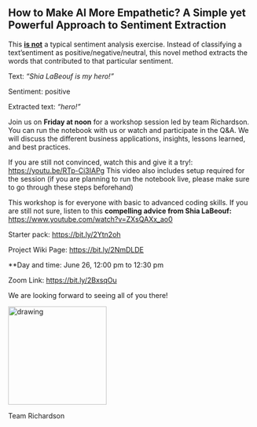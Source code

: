 ## How to Make AI More Empathetic? A Simple yet Powerful Approach to Sentiment Extraction
              
This **<ins>is not</ins>** a typical sentiment analysis exercise. Instead of classifying a text’sentiment as positive/negative/neutral, this novel method extracts the words that contributed to that particular sentiment. 

Text: *“Shia LaBeouf is my hero!”*

Sentiment: positive

Extracted text: *“hero!”*

              
Join us on **Friday at noon** for a workshop session led by team Richardson. You can run the notebook with us or watch and participate in the Q&A. We will discuss the different business applications, insights, lessons learned, and best practices.

If you are still not convinced, watch this and give it a try!: https://youtu.be/RTp-Ci3IAPg This video also includes setup required for the session (if you are planning to run the notebook live, please make sure to go through these steps beforehand) 

This workshop is for everyone with basic to advanced coding skills. If you are still not sure, listen to this **compelling advice from Shia LaBeouf:** https://www.youtube.com/watch?v=ZXsQAXx_ao0

Starter pack: https://bit.ly/2Ytn2oh

Project Wiki Page: https://bit.ly/2NmDLDE


**Day and time: June 26, 12:00 pm to 12:30 pm

Zoom Link: https://bit.ly/2BxsqOu

              
We are looking forward to seeing all of you there!

<img src="https://media.giphy.com/media/DYH297XiCS2Ck/giphy.gif" alt="drawing" width="200"/>

Team Richardson




